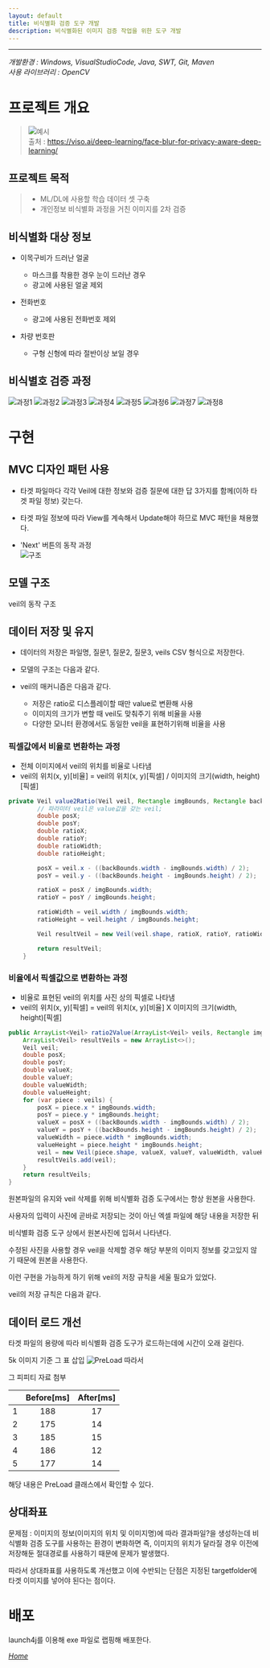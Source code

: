 ```yaml
---
layout: default
title: 비식별화 검증 도구 개발
description: 비식별화된 이미지 검증 작업을 위한 도구 개발
---
```


* * *

_개발환경 : Windows, VisualStudioCode, Java, SWT, Git, Maven_  
_사용 라이브러리 : OpenCV_

# 프로젝트 개요

> ![예시](./imgs/project-002-img1.jpg)  
> 출처 : https://viso.ai/deep-learning/face-blur-for-privacy-aware-deep-learning/  

## 프로젝트 목적
> + ML/DL에 사용할 학습 데이터 셋 구축
> + 개인정보 비식별화 과정을 거친 이미지를 2차 검증

## 비식별화 대상 정보
+ 이목구비가 드러난 얼굴
  + 마스크를 착용한 경우 눈이 드러난 경우
  + 광고에 사용된 얼굴 제외

+ 전화번호
  + 광고에 사용된 전화번호 제외

+ 차량 번호판
  + 구형 신형에 따라 절반이상 보일 경우

## 비식별호 검증 과정
![과정1](./imgs/project-002-img2.jpg)
![과정2](./imgs/project-002-img3.jpg)
![과정3](./imgs/project-002-img4.jpg)
![과정4](./imgs/project-002-img5.jpg)
![과정5](./imgs/project-002-img6.jpg)
![과정6](./imgs/project-002-img7.jpg)
![과정7](./imgs/project-002-img8.jpg)
![과정8](./imgs/project-002-img9.jpg)

# 구현
## MVC 디자인 패턴 사용
+ 타겟 파일마다 각각 Veil에 대한 정보와 검증 질문에 대한 답 3가지를 함께(이하 타겟 파일 정보) 갖는다.  
+ 타겟 파일 정보에 따라 View를 계속해서 Update해야 하므로 MVC 패턴을 채용했다.

+ 'Next' 버튼의 동작 과정  
![구조](./imgs/project-002-img10.jpg)

## 모델 구조



veil의 동작 구조

## 데이터 저장 및 유지
+ 데이터의 저장은 파일명, 질문1, 질문2, 질문3, veils CSV 형식으로 저장한다.

+ 모델의 구조는 다음과 같다.


+ veil의 매커니즘은 다음과 같다.
  + 저장은 ratio로 디스플레이할 때만 value로 변환해 사용
  + 이미지의 크기가 변할 때 veil도 맞춰주기 위해 비율을 사용
  + 다양한 모니터 환경에서도 동일한 veil을 표현하기위해 비율을 사용

### 픽셀값에서 비율로 변환하는 과정
+ 전체 이미지에서 veil의 위치를 비율로 나타냄
+ veil의 위치(x, y)[비율] = veil의 위치(x, y)[픽셀] / 이미지의 크기(width, height)[픽셀]

```java
private Veil value2Ratio(Veil veil, Rectangle imgBounds, Rectangle backBounds) {
        // 파라미터 veil은 value값을 갖는 veil;
        double posX;
        double posY;
        double ratioX;
        double ratioY;
        double ratioWidth;
        double ratioHeight;

        posX = veil.x - ((backBounds.width - imgBounds.width) / 2);
        posY = veil.y - ((backBounds.height - imgBounds.height) / 2);

        ratioX = posX / imgBounds.width;
        ratioY = posY / imgBounds.height;

        ratioWidth = veil.width / imgBounds.width;
        ratioHeight = veil.height / imgBounds.height;

        Veil resultVeil = new Veil(veil.shape, ratioX, ratioY, ratioWidth, ratioHeight, veil.angle);

        return resultVeil;
    }
```

### 비율에서 픽셀값으로 변환하는 과정
+ 비율로 표현된 veil의 위치를 사진 상의 픽셀로 나타냄
+ veil의 위치(x, y)[픽셀] = veil의 위치(x, y)[비율] X 이미지의 크기(width, height)[픽셀]

```java
public ArrayList<Veil> ratio2Value(ArrayList<Veil> veils, Rectangle imgBounds, Rectangle backBounds) {
    ArrayList<Veil> resultVeils = new ArrayList<>();
    Veil veil;
    double posX;
    double posY;
    double valueX;
    double valueY;
    double valueWidth;
    double valueHeight;
    for (var piece : veils) {
        posX = piece.x * imgBounds.width;
        posY = piece.y * imgBounds.height;
        valueX = posX + ((backBounds.width - imgBounds.width) / 2);
        valueY = posY + ((backBounds.height - imgBounds.height) / 2);
        valueWidth = piece.width * imgBounds.width;
        valueHeight = piece.height * imgBounds.height;
        veil = new Veil(piece.shape, valueX, valueY, valueWidth, valueHeight, piece.angle);
        resultVeils.add(veil);
    }
    return resultVeils;
}
```




원본파일의 유지와 veil 삭제를 위해 비식별화 검증 도구에서는 항상 원본을 사용한다.

사용자의 입력이 사진에 곧바로 저장되는 것이 아닌 엑셀 파일에 해당 내용을 저장한 뒤

비식별화 검증 도구 상에서 원본사진에 입혀서 나타낸다.

수정된 사진을 사용할 경우 veil을 삭제할 경우 해당 부분의 이미지 정보를 갖고있지 않기 때문에 원본을 사용한다.

이런 구현을 가능하게 하기 위해 veil의 저장 규칙을 세울 필요가 있었다.

veil의 저장 규칙은 다음과 같다.


## 데이터 로드 개선
타겟 파일의 용량에 따라 비식별화 검증 도구가 로드하는데에 시간이 오래 걸린다.

5k 이미지 기준 그 표 삽입
![PreLoad](./imgs/project-002-img11.jpg)
따라서 

그 피피티 자료 첨부

|   | Before[ms] | After[ms] |
|:-:|:----------:|:---------:|
| 1 | 188        | 17        |
| 2 | 175        | 14        |
| 3 | 185        | 15        |
| 4 | 186        | 12        |
| 5 | 177        | 14        |

해당 내용은 PreLoad 클래스에서 확인할 수 있다.

## 상대좌표

문제점 : 이미지의 정보(이미지의 위치 및 이미지명)에 따라 결과파일?을 생성하는데 비식별화 검증 도구를 사용하는 환경이 변화하면 즉, 이미지의 위치가 달라질 경우 이전에 저장해둔 절대경로를 사용하기 때문에 문제가 발생했다. 

따라서 상대좌표를 사용하도록 개선했고 이에 수반되는 단점은 지정된 targetfolder에 타겟 이미지를 넣어야 된다는 점이다.


# 배포
launch4j를 이용해 exe 파일로 랩핑해 배포한다.



[*Home*](./)